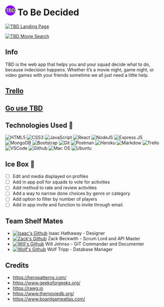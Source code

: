 # ![TBD Logo](public/favicon-TBD.png) To Be Decided

[![TBD Landing Page](https://i.imgur.com/qINJxrQ.png)](https://tobedecided.herokuapp.com/)

[![TBD Movie Search](https://i.imgur.com/g0LPBPG.png)](https://tobedecided.herokuapp.com/)

## Info
TBD is the web app that helps you and your squad decide what to do, because indecision happens. Whether it’s a movie night, game night, or video games with your friends sometime we all just need a little help.

## [Trello](https://trello.com/b/EufolsEI/unit-3-project)

## [Go use TBD](https://tobedecided.herokuapp.com/)

 ## Technologies Used 💾

![HTML5](https://img.shields.io/badge/-HTML5-E34F26?style=flat-square&logo=html5&logoColor=white) ![CSS3](https://img.shields.io/badge/-CSS3-1572B6?style=flat-square&logo=css3) ![JavaScript](https://img.shields.io/badge/-JavaScript-F7DF1E?style=flat-square&logo=javascript&logoColor=black) ![React](https://img.shields.io/badge/-React-61DAFB?style=flat-square&logo=React&logoColor=black) ![NodeJS](https://img.shields.io/badge/-NodeJS-339933?style=flat-square&logo=Node.js&logoColor=white) ![Express.JS](https://img.shields.io/badge/-Express.js-404D59?style=flat-square&for-the-badge) ![MongoDB](https://img.shields.io/badge/-MongoDB-white?style=flat-square&logo=mongodb) ![Bootstrap](https://img.shields.io/badge/-Bootstrap-563D7C?style=flat-square&logo=bootstrap) ![Git](https://img.shields.io/badge/-Git-black?style=flat-square&logo=git) ![Postman](https://img.shields.io/badge/-Postman-FF6C37?style=flat-square&logo=Postman&logoColor=white) ![Heroku](https://img.shields.io/badge/-Heroku-430098?style=flat-square&logo=heroku) ![Markdow](https://img.shields.io/badge/-Markdown-000000?style=flat-square&logo=Markdown&logoColor=white) ![Trello](https://img.shields.io/badge/-Trello-0079BF?style=flat-square&logo=Trello&logoColor=white) ![VSCode](https://img.shields.io/badge/-VS_Code-007ACC?style=flat-square&logo=visual-studio-code) ![Github](https://img.shields.io/badge/github-%23121011.svg?-the-badge&logo=github&logoColor=white) ![Mac OS](https://img.shields.io/badge/mac%20os-000000?-the-badge&logo=macos&logoColor=F0F0F0) ![Ubuntu](https://img.shields.io/badge/Ubuntu-E95420?-the-badge&logo=ubuntu&logoColor=white)


## Ice Box 🧊

- [ ] Edit and media displayed on profiles
- [ ] Add in app poll for squads to vote for activities
- [ ] Add method to rate and review activities
- [ ] Add a way to narrow done choices by genre or category
- [ ] Add option to filter by number of players
- [ ] Add in app invite and function to invite through email.

## Team Shelf Mates

- [![Isaac's Github](https://img.shields.io/badge/github-%23121011.svg?-the-badge&logo=github&logoColor=white)](https://github.com/isha5258) Isaac Hathaway - Designer
- [![Zack's Github](https://img.shields.io/badge/github-%23121011.svg?-the-badge&logo=github&logoColor=white)](https://github.com/zackbeckwith) Zack Beckwith - Scrum Lord and API Master
- [![Will's Github](https://img.shields.io/badge/github-%23121011.svg?-the-badge&logo=github&logoColor=white)](https://github.com/WillJohnson03) Will Johnso - GIT Commander and Documenter
- [![Wolf's Github](https://img.shields.io/badge/github-%23121011.svg?-the-badge&logo=github&logoColor=white)](https://github.com/wolfsige) Wolf Tripp - Database Manager

## Credits
- https://heropatterns.com/
- https://www.geeksforgeeks.org/
- https://rawg.io
- https://www.themoviedb.org/
- https://www.boardgameatlas.com/